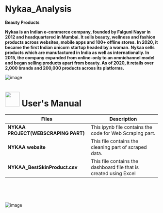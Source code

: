 # Nykaa_Analysis
**Beauty Products**


**Nykaa is an Indian e-commerce company, founded by Falguni Nayar in 2012 and headquartered in Mumbai. It sells beauty, wellness and fashion products across websites, mobile apps and 100+ offline stores.**
**In 2020, it became the first Indian unicorn startup headed by a woman.**
**Nykaa sells products which are manufactured in India as well as internationally. In 2015, the company expanded from online-only to an omnichannel model and began selling products apart from beauty. As of 2020, it retails over 2,000 brands and 200,000 products across its platforms.**

![image](https://github.com/Swati-Latta/Nykaa_Analysis/assets/134490572/ad36fd28-3cf1-4124-a3d0-d0dda47558c9)
<br>

# <img src="https://user-images.githubusercontent.com/106439762/181935629-b3c47bd3-77fb-4431-a11c-ff8ba0942b63.gif" width="48" height="48"> **User's Manual**

| Files| Description |
| -------------   | ------------- |
| **NYKAA PROJECT(WEBSCRAPING PART)**  | This ipynb file contains the code for Web Scraping part.  |
| **NYKAA website** | This file contains the cleaning part of scraped data. |
| **NYKAA_BestSkinProduct.csv**  | This file contains the dashboard file that is created using Excel |


<br>

\
\
![image](https://github.com/Swati-Latta/Nykaa_Analysis/assets/134490572/e5c0931b-7d4c-4c35-bf02-510cb335bfeb)
